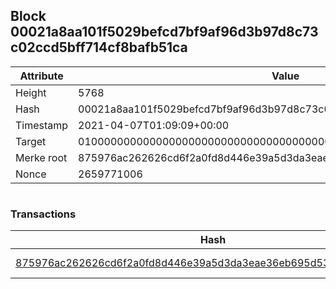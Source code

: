## Block 00021a8aa101f5029befcd7bf9af96d3b97d8c73c02ccd5bff714cf8bafb51ca

Attribute | Value
--- | ---
Height | 5768
Hash | 00021a8aa101f5029befcd7bf9af96d3b97d8c73c02ccd5bff714cf8bafb51ca
Timestamp | 2021-04-07T01:09:09+00:00
Target | 0100000000000000000000000000000000000000000000000000000000000000
Merke root | 875976ac262626cd6f2a0fd8d446e39a5d3da3eae36eb695d53de6d0005e1d8e
Nonce | 2659771006

```

```

### Transactions

Hash | Amount
--- | ---
[875976ac262626cd6f2a0fd8d446e39a5d3da3eae36eb695d53de6d0005e1d8e](875976ac262626cd6f2a0fd8d446e39a5d3da3eae36eb695d53de6d0005e1d8e.md) | 10.00000000 SKEPTI 
